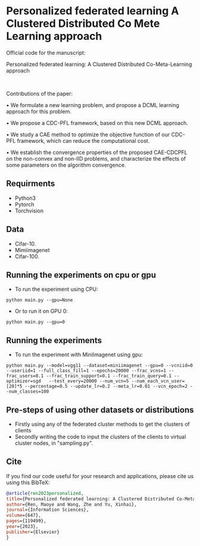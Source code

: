 # Personalized federated learning A Clustered Distributed Co Mete Learning approach
Official code for the manuscript:

Personalized federated learning: A Clustered Distributed Co-Meta-Learning approach

<br/>

Contributions of the paper:

• We formulate a new learning problem, and propose a DCML learning approach for this problem.

• We propose a CDC-PFL framework, based on this new DCML approach.

• We study a CAE method to optimize the objective function of our CDC-PFL framework, which can reduce the computational cost.

• We establish the convergence properties of the proposed CAE-CDCPFL on the non-convex and non-IID problems, and characterize the effects of some parameters on the algorithm convergence.


## Requirments
* Python3
* Pytorch
* Torchvision

## Data
* Cifar-10.
* Mimiimagenet
* Cifar-100.

## Running the experiments on cpu or gpu
* To run the  experiment  using CPU:
```
python main.py --gpu=None 
```
* Or to run it on GPU 0:
```
python main.py --gpu=0
```

## Running the experiments

* To run the  experiment  with MiniImagenet using gpu:
```
python main.py --model=vgg11 --dataset=miniimagenet --gpu=0 --vcniid=0 --useriid=1 --full_class_fill=1 --epochs=20000 --frac_vcns=1 --frac_users=0.1 --frac_train_support=0.1 --frac_train_query=0.1 --optimizer=sgd   --test_every=20000 --num_vcn=5 --num_each_vcn_user=[20]*5 --percentage=0.5 --update_lr=0.2 --meta_lr=0.01 --vcn_epoch=2 --num_classes=100
```
## Pre-steps of using other datasets or distributions
* Firstly using any of the federated cluster methods to get the clusters of clients
* Secondly writing the code to input the clusters of the clients to virtual cluster nodes, in "sampling.py".

## Cite
If you find our code useful for your research and applications, please cite us using this BibTeX:
```bibtex
@article{ren2023personalized,
title={Personalized federated learning: A Clustered Distributed Co-Meta-Learning approach},
author={Ren, Maoye and Wang, Zhe and Yu, Xinhai},
journal={Information Sciences},
volume={647},
pages={119499},
year={2023},
publisher={Elsevier}
}
```
